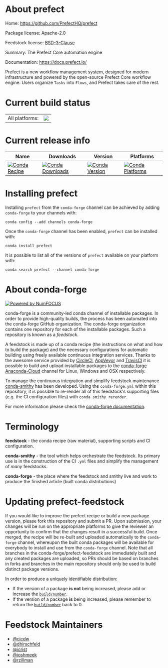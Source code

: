 About prefect
=============

Home: https://github.com/PrefectHQ/prefect

Package license: Apache-2.0

Feedstock license: [BSD-3-Clause](https://github.com/conda-forge/prefect-feedstock/blob/master/LICENSE.txt)

Summary: The Prefect Core automation engine 

Documentation: https://docs.prefect.io/

Prefect is a new workflow management system, designed for modern
infrastructure and powered by the open-source Prefect Core workflow engine.
Users organize `Tasks` into `Flows`, and Prefect takes care of the rest.


Current build status
====================


<table><tr><td>All platforms:</td>
    <td>
      <a href="https://dev.azure.com/conda-forge/feedstock-builds/_build/latest?definitionId=6443&branchName=master">
        <img src="https://dev.azure.com/conda-forge/feedstock-builds/_apis/build/status/prefect-feedstock?branchName=master">
      </a>
    </td>
  </tr>
</table>

Current release info
====================

| Name | Downloads | Version | Platforms |
| --- | --- | --- | --- |
| [![Conda Recipe](https://img.shields.io/badge/recipe-prefect-green.svg)](https://anaconda.org/conda-forge/prefect) | [![Conda Downloads](https://img.shields.io/conda/dn/conda-forge/prefect.svg)](https://anaconda.org/conda-forge/prefect) | [![Conda Version](https://img.shields.io/conda/vn/conda-forge/prefect.svg)](https://anaconda.org/conda-forge/prefect) | [![Conda Platforms](https://img.shields.io/conda/pn/conda-forge/prefect.svg)](https://anaconda.org/conda-forge/prefect) |

Installing prefect
==================

Installing `prefect` from the `conda-forge` channel can be achieved by adding `conda-forge` to your channels with:

```
conda config --add channels conda-forge
```

Once the `conda-forge` channel has been enabled, `prefect` can be installed with:

```
conda install prefect
```

It is possible to list all of the versions of `prefect` available on your platform with:

```
conda search prefect --channel conda-forge
```


About conda-forge
=================

[![Powered by NumFOCUS](https://img.shields.io/badge/powered%20by-NumFOCUS-orange.svg?style=flat&colorA=E1523D&colorB=007D8A)](http://numfocus.org)

conda-forge is a community-led conda channel of installable packages.
In order to provide high-quality builds, the process has been automated into the
conda-forge GitHub organization. The conda-forge organization contains one repository
for each of the installable packages. Such a repository is known as a *feedstock*.

A feedstock is made up of a conda recipe (the instructions on what and how to build
the package) and the necessary configurations for automatic building using freely
available continuous integration services. Thanks to the awesome service provided by
[CircleCI](https://circleci.com/), [AppVeyor](https://www.appveyor.com/)
and [TravisCI](https://travis-ci.com/) it is possible to build and upload installable
packages to the [conda-forge](https://anaconda.org/conda-forge)
[Anaconda-Cloud](https://anaconda.org/) channel for Linux, Windows and OSX respectively.

To manage the continuous integration and simplify feedstock maintenance
[conda-smithy](https://github.com/conda-forge/conda-smithy) has been developed.
Using the ``conda-forge.yml`` within this repository, it is possible to re-render all of
this feedstock's supporting files (e.g. the CI configuration files) with ``conda smithy rerender``.

For more information please check the [conda-forge documentation](https://conda-forge.org/docs/).

Terminology
===========

**feedstock** - the conda recipe (raw material), supporting scripts and CI configuration.

**conda-smithy** - the tool which helps orchestrate the feedstock.
                   Its primary use is in the construction of the CI ``.yml`` files
                   and simplify the management of *many* feedstocks.

**conda-forge** - the place where the feedstock and smithy live and work to
                  produce the finished article (built conda distributions)


Updating prefect-feedstock
==========================

If you would like to improve the prefect recipe or build a new
package version, please fork this repository and submit a PR. Upon submission,
your changes will be run on the appropriate platforms to give the reviewer an
opportunity to confirm that the changes result in a successful build. Once
merged, the recipe will be re-built and uploaded automatically to the
`conda-forge` channel, whereupon the built conda packages will be available for
everybody to install and use from the `conda-forge` channel.
Note that all branches in the conda-forge/prefect-feedstock are
immediately built and any created packages are uploaded, so PRs should be based
on branches in forks and branches in the main repository should only be used to
build distinct package versions.

In order to produce a uniquely identifiable distribution:
 * If the version of a package **is not** being increased, please add or increase
   the [``build/number``](https://conda.io/docs/user-guide/tasks/build-packages/define-metadata.html#build-number-and-string).
 * If the version of a package **is** being increased, please remember to return
   the [``build/number``](https://conda.io/docs/user-guide/tasks/build-packages/define-metadata.html#build-number-and-string)
   back to 0.

Feedstock Maintainers
=====================

* [@cicdw](https://github.com/cicdw/)
* [@dhirschfeld](https://github.com/dhirschfeld/)
* [@jcrist](https://github.com/jcrist/)
* [@joshmeek](https://github.com/joshmeek/)
* [@rzillman](https://github.com/rzillman/)

